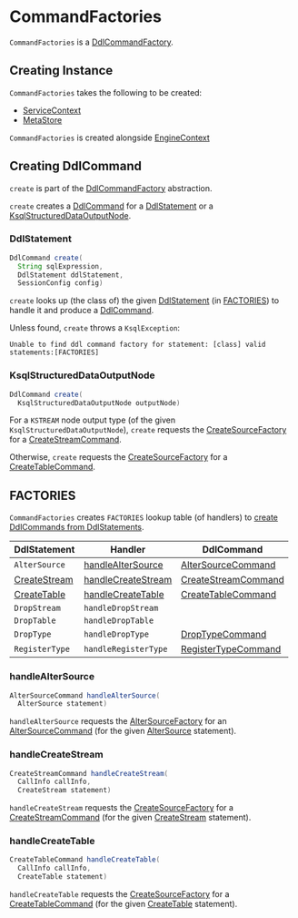 # CommandFactories

`CommandFactories` is a [DdlCommandFactory](DdlCommandFactory.md).

## Creating Instance

`CommandFactories` takes the following to be created:

* <span id="serviceContext"> [ServiceContext](ServiceContext.md)
* <span id="metaStore"> [MetaStore](MetaStore.md)

`CommandFactories` is created alongside [EngineContext](EngineContext.md#ddlCommandFactory)

## <span id="create"> Creating DdlCommand

`create` is part of the [DdlCommandFactory](DdlCommandFactory.md#create) abstraction.

`create` creates a [DdlCommand](DdlCommand.md) for a [DdlStatement](#create-DdlStatement) or a [KsqlStructuredDataOutputNode](#create-KsqlStructuredDataOutputNode).

### <span id="create-DdlStatement"> DdlStatement

```java
DdlCommand create(
  String sqlExpression,
  DdlStatement ddlStatement,
  SessionConfig config)
```

`create` looks up (the class of) the given [DdlStatement](parser/DdlStatement.md) (in [FACTORIES](#FACTORIES)) to handle it and produce a [DdlCommand](DdlCommand.md).

Unless found, `create` throws a `KsqlException`:

```text
Unable to find ddl command factory for statement: [class] valid statements:[FACTORIES]
```

### <span id="create-KsqlStructuredDataOutputNode"> KsqlStructuredDataOutputNode

```java
DdlCommand create(
  KsqlStructuredDataOutputNode outputNode)
```

For a `KSTREAM` node output type (of the given `KsqlStructuredDataOutputNode`), `create` requests the [CreateSourceFactory](#createSourceFactory) for a [CreateStreamCommand](CreateSourceFactory.md#createStreamCommand).

Otherwise, `create` requests the [CreateSourceFactory](#createSourceFactory) for a [CreateTableCommand](CreateSourceFactory.md#createTableCommand).

## <span id="FACTORIES"> FACTORIES

`CommandFactories` creates `FACTORIES` lookup table (of handlers) to [create DdlCommands from DdlStatements](#create).

DdlStatement    | Handler | DdlCommand
----------------|---------|-----------
 `AlterSource`  | [handleAlterSource](#handleAlterSource) | [AlterSourceCommand](AlterSourceCommand.md)
 [CreateStream](parser/CreateStream.md) | [handleCreateStream](#handleCreateStream) | [CreateStreamCommand](CreateStreamCommand.md)
 [CreateTable](parser/CreateTable.md)   | [handleCreateTable](#handleCreateTable) | [CreateTableCommand](CreateTableCommand.md)
 `DropStream`   | `handleDropStream` |
 `DropTable`    | `handleDropTable` |
 `DropType`     | `handleDropType` | [DropTypeCommand](DropTypeCommand.md)
 `RegisterType` | `handleRegisterType` | [RegisterTypeCommand](RegisterTypeCommand.md)

### <span id="handleAlterSource"> handleAlterSource

```java
AlterSourceCommand handleAlterSource(
  AlterSource statement)
```

`handleAlterSource` requests the [AlterSourceFactory](#alterSourceFactory) for an [AlterSourceCommand](AlterSourceFactory.md#create) (for the given [AlterSource](parser/AlterSource.md) statement).

### <span id="handleCreateStream"> handleCreateStream

```java
CreateStreamCommand handleCreateStream(
  CallInfo callInfo,
  CreateStream statement)
```

`handleCreateStream` requests the [CreateSourceFactory](#createSourceFactory) for a [CreateStreamCommand](CreateSourceFactory.md#createStreamCommand-CreateStream) (for the given [CreateStream](parser/CreateStream.md) statement).

### <span id="handleCreateTable"> handleCreateTable

```java
CreateTableCommand handleCreateTable(
  CallInfo callInfo,
  CreateTable statement)
```

`handleCreateTable` requests the [CreateSourceFactory](#createSourceFactory) for a [CreateTableCommand](CreateSourceFactory.md#createTableCommand) (for the given [CreateTable](parser/CreateTable.md) statement).
